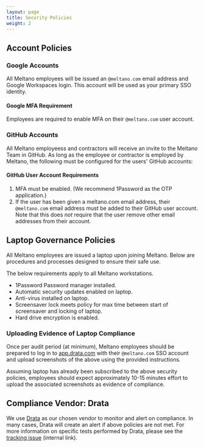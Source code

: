 ```yaml
---
layout: page
title: Security Policies
weight: 2
---
```


## Account Policies

### Google Accounts

All Meltano employees will be issued an `@meltano.com` email address and Google Workspaces login. This account will be used as your primary SSO identity.

#### Google MFA Requirement

Employees are required to enable MFA on their `@meltano.com` user account.

### GitHub Accounts

All Meltano employeess and contractors will receive an invite to the Meltano Team in GitHub. As long as the employee or contractor is employed by Meltano, the following must be configured for the users' GitHub accounts:

#### GitHub User Account Requirements

1. MFA must be enabled. (We recommend 1Password as the OTP application.)
2. If the user has been given a meltano.com email address, their `@meltano.com` email address must be added to their GitHub user account. Note that this does _not_ require that the user remove other email addresses from their account.

## Laptop Governance Policies

All Meltano employees are issued a laptop upon joining Meltano. Below are procedures and processes designed to ensure their safe use.

The below requirements apply to all Meltano workstations.

- 1Password Password manager installed.
- Automatic security updates enabled on laptop.
- Anti-virus installed on laptop.
- Screensaver lock meets policy for max time between start of screensaver and locking of laptop.
- Hard drive encryption is enabled.

### Uploading Evidence of Laptop Compliance

Once per audit period (at minimum), Meltano employees should be prepared to log in to [app.drata.com](https://app.drata.com) with their `@meltano.com` SSO account and upload screenshots of the above using the provided instructions.

Assuming laptop has already been subscribed to the above security policies, employees should expect approximately 10-15 minutes effort to upload the associated screenshots as evidence of compliance.

## Compliance Vendor: Drata

We use [Drata](https://app.drata.com) as our chosen vendor to monitor and alert on compliance. In many cases, Drata will create an alert if above policies are not met. For more information on specific tests performed by Drata, please see the [tracking issue](https://github.com/meltano/soc2/issues/2) (internal link).
